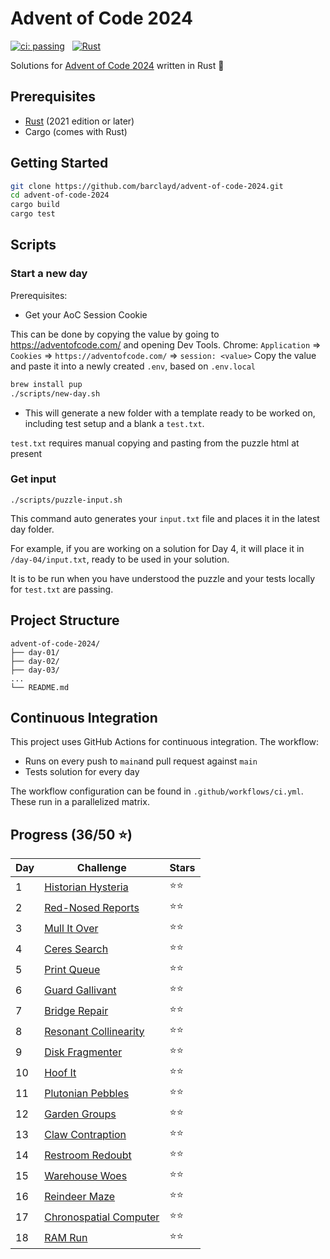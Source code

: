 # Advent of Code 2024

[![ci: passing](https://img.shields.io/badge/ci-passing-brightgreen?style=for-the-badge)](https://github.com/barclayd/advent-of-code-2024/actions)
&nbsp;
[![Rust](https://img.shields.io/badge/rust-%23000000.svg?style=for-the-badge&logo=rust&logoColor=orange)](https://www.rust-lang.org/)

Solutions for [Advent of Code 2024](https://adventofcode.com/2024) written in Rust 🦀

## Prerequisites

- [Rust](https://www.rust-lang.org/tools/install) (2021 edition or later)
- Cargo (comes with Rust)

## Getting Started

```bash
git clone https://github.com/barclayd/advent-of-code-2024.git
cd advent-of-code-2024
cargo build
cargo test
```

## Scripts

### Start a new day

Prerequisites: 

* Get your AoC Session Cookie

This can be done by copying the value by going to https://adventofcode.com/ and opening Dev Tools.
Chrome: `Application` => `Cookies` => `https://adventofcode.com/` => `session: <value>`
Copy the value and paste it into a newly created `.env`, based on `.env.local`

```sh
brew install pup
./scripts/new-day.sh
```

* This will generate a new folder with a template ready to be worked on, including test setup and a blank a `test.txt`.

`test.txt` requires manual copying and pasting from the puzzle html at present

### Get input

```shell
./scripts/puzzle-input.sh
```

This command auto generates your `input.txt` file and places it in the latest day folder.

For example, if you are working on a solution for Day 4, it will place it in `/day-04/input.txt`, ready to be used in your solution.

It is to be run when you have understood the puzzle and your tests locally for `test.txt` are passing.

## Project Structure

```
advent-of-code-2024/
├── day-01/
├── day-02/
├── day-03/
...
└── README.md
```

## Continuous Integration

This project uses GitHub Actions for continuous integration. The workflow:

- Runs on every push to `main`and pull request against `main`
- Tests solution for every day

The workflow configuration can be found in `.github/workflows/ci.yml`.
These run in a parallelized matrix.

## Progress (36/50 ⭐️)

| Day | Challenge                                                           | Stars |
|-----|---------------------------------------------------------------------|---|
| 1   | [Historian Hysteria](https://adventofcode.com/2024/day/1)         | ⭐️⭐️ |
| 2   | [Red-Nosed Reports](https://adventofcode.com/2024/day/2)          | ⭐️⭐️ |
| 3   | [Mull It Over](https://adventofcode.com/2024/day/3)               | ⭐️⭐️ |
| 4   | [Ceres Search](https://adventofcode.com/2024/day/4)               | ⭐️⭐️ |
| 5   | [Print Queue](https://adventofcode.com/2024/day/5)                | ⭐️⭐️ |
| 6   | [Guard Gallivant](https://adventofcode.com/2024/day/6)            | ⭐️⭐️ |
| 7   | [Bridge Repair](https://adventofcode.com/2024/day/7)              | ⭐️⭐️ |
| 8   | [Resonant Collinearity](https://adventofcode.com/2024/day/8)      | ⭐⭐ |
| 9   | [Disk Fragmenter](https://adventofcode.com/2024/day/9) | ⭐️⭐️ |
| 10   | [Hoof It](https://adventofcode.com/2024/day/10) | ⭐️⭐ |
| 11   | [Plutonian Pebbles](https://adventofcode.com/2024/day/11) | ⭐️⭐ |
| 12   | [Garden Groups](https://adventofcode.com/2024/day/12) | ⭐️⭐ |
| 13   | [Claw Contraption](https://adventofcode.com/2024/day/13) | ⭐⭐ |
| 14   | [Restroom Redoubt](https://adventofcode.com/2024/day/14) | ⭐⭐ |
| 15   | [Warehouse Woes](https://adventofcode.com/2024/day/15) | ⭐⭐ |
| 16   | [Reindeer Maze](https://adventofcode.com/2024/day/16) | ⭐⭐ |
| 17   | [Chronospatial Computer](https://adventofcode.com/2024/day/17) | ⭐⭐ |
| 18   | [RAM Run](https://adventofcode.com/2024/day/18) | ⭐⭐ |
